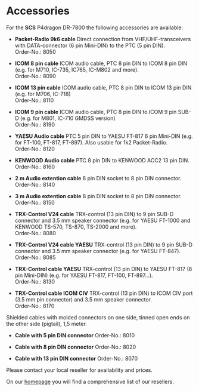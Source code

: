 # Accessories

For the **SCS** P4dragon DR-7800 the following accessories are available:

- **Packet-Radio 9k6 cable**
  Direct connection from VHF/UHF-transceivers with DATA-connector (6 pin Mini-DIN) to the PTC (5 pin DIN).  
  Order-No.: 8050

- **ICOM 8 pin cable**
  ICOM audio cable, PTC 8 pin DIN to ICOM 8 pin DIN (e.g. for M710, IC-735, IC765, IC-M802 and more).  
  Order-No.: 8090

- **ICOM 13 pin cable**
  ICOM audio cable, PTC 8 pin DIN to ICOM 13 pin DIN (e.g. for M706, IC-718)  
  Order-No.: 8110

- **ICOM 9 pin cable**
  ICOM audio cable, PTC 8 pin DIN to ICOM 9 pin SUB-D (e.g. for M801, IC-710 GMDSS version)  
  Order-No.: 8190

- **YAESU Audio cable**
  PTC 5 pin DIN to YAESU FT-817 6 pin Mini-DIN (e.g. for FT-100, FT-817, FT-897). Also usable for 1k2 Packet-Radio.  
  Order-No.: 8120

- **KENWOOD Audio cable**
  PTC 8 pin DIN to KENWOOD ACC2 13 pin DIN.  
  Order-No.: 8160

- **2 m Audio extention cable**
  8 pin DIN socket to 8 pin DIN connector.  
  Order-No.: 8140

- **3 m Audio extention cable**
  8 pin DIN socket to 8 pin DIN connector.  
  Order-No.: 8150

- **TRX-Control V24 cable**
  TRX-control (13 pin DIN) to 9 pin SUB-D connector and 3.5 mm speaker connector (e.g. for YAESU FT-1000 and KENWOOD TS-570, TS-870, TS-2000 and more).  
  Order-No.: 8080

- **TRX-Control V24 cable YAESU**
  TRX-control (13 pin DIN) to 9 pin SUB-D connector and 3.5 mm speaker connector (e.g. for YAESU FT-847).  
  Order-No.: 8085

- **TRX-Control cable YAESU**
  TRX-control (13 pin DIN) to YAESU FT-817 (8 pin Mini-DIN) (e.g. for YAESU FT-817, FT-100, FT-897…).  
  Order-No.: 8130

- **TRX-Control cable ICOM CIV**
  TRX-control (13 pin DIN) to ICOM CIV port (3.5 mm pin connector) and 3.5 mm speaker connector.  
  Order-No.: 8170

Shielded cables with molded connectors on one side, tinned open ends on the other side (pigtail), 1,5 meter.

- **Cable with 5 pin DIN connector**
  Order-No.: 8010

- **Cable with 8 pin DIN connector**
  Order-No.: 8020

- **Cable with 13 pin DIN connector**
  Order-No.: 8070

Please contact your local reseller for availability and prices.

On our [homepage](http://www.scs-ptc.com) you will find a comprehensive list of our resellers.
